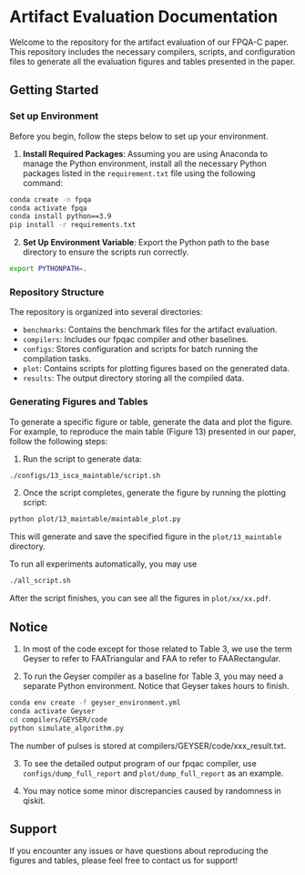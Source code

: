 # Artifact Evaluation Documentation

Welcome to the repository for the artifact evaluation of our FPQA-C paper. This repository includes the necessary compilers, scripts, and configuration files to generate all the evaluation figures and tables presented in the paper.

## Getting Started

### Set up Environment

Before you begin, follow the steps below to set up your environment.

1. **Install Required Packages**: Assuming you are using Anaconda to manage the Python environment, install all the necessary Python packages listed in the `requirement.txt` file using the following command:

```bash
conda create -n fpqa
conda activate fpqa 
conda install python==3.9
pip install -r requirements.txt
```

2. **Set Up Environment Variable**: Export the Python path to the base directory to ensure the scripts run correctly.
```bash
export PYTHONPATH=.
```

### Repository Structure

The repository is organized into several directories:

- `benchmarks`: Contains the benchmark files for the artifact evaluation.
- `compilers`: Includes our fpqac compiler and other baselines.
- `configs`: Stores configuration and scripts for batch running the compilation tasks.
- `plot`: Contains scripts for plotting figures based on the generated data.
- `results`: The output directory storing all the compiled data.

### Generating Figures and Tables

To generate a specific figure or table, generate the data and plot the figure. For example, to reproduce the main table (Figure 13) presented in our paper, follow the following steps:

1. Run the script to generate data:
```bash
./configs/13_isca_maintable/script.sh
```

2. Once the script completes, generate the figure by running the plotting script:
```bash
python plot/13_maintable/maintable_plot.py
```

This will generate and save the specified figure in the `plot/13_maintable` directory.

To run all experiments automatically, you may use
```bash
./all_script.sh
```
After the script finishes, you can see all the figures in `plot/xx/xx.pdf`.
## Notice
1. In most of the code except for those related to Table 3, we use the term Geyser to refer to FAATriangular and FAA to refer to FAARectangular.

2. To run the Geyser compiler as a baseline for Table 3, you may need a separate Python environment. Notice that Geyser takes hours to finish.
```bash
conda env create -f geyser_environment.yml
conda activate Geyser
cd compilers/GEYSER/code
python simulate_algorithm.py
```
The number of pulses is stored at compilers/GEYSER/code/xxx_result.txt.

3. To see the detailed output program of our fpqac compiler, use `configs/dump_full_report` and `plot/dump_full_report` as an example.

4. You may notice some minor discrepancies caused by randomness in qiskit.


## Support

If you encounter any issues or have questions about reproducing the figures and tables, please feel free to contact us for support!